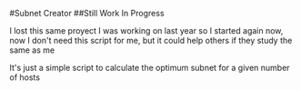 #Subnet Creator
##Still Work In Progress

I lost this same proyect I was working on last year so I started again now, now I don't need this script for me, but it could help others if they study the same as me

It's just a simple script to calculate the optimum subnet for a given number of hosts
